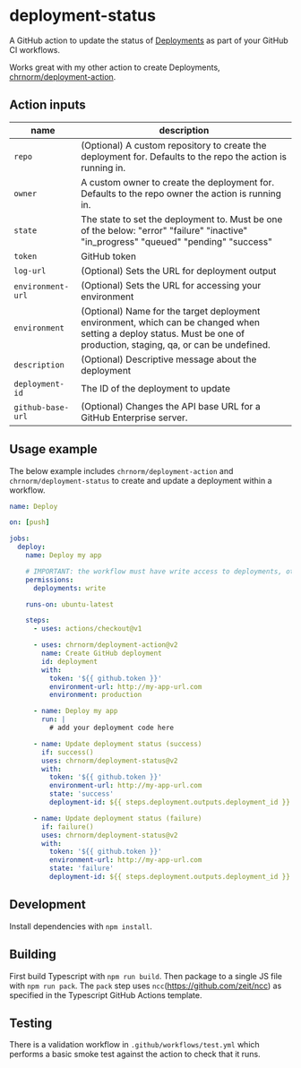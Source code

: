 # deployment-status

A GitHub action to update the status of [Deployments](https://developer.github.com/v3/repos/deployments/) as part of your GitHub CI workflows.

Works great with my other action to create Deployments, [chrnorm/deployment-action](https://github.com/chrnorm/deployment-action).

## Action inputs

| name              | description                                                                                                                                                            |
| ----------------- | ---------------------------------------------------------------------------------------------------------------------------------------------------------------------- |
| `repo`            | (Optional) A custom repository to create the deployment for. Defaults to the repo the action is running in.                                                            |
| `owner`           | A custom owner to create the deployment for. Defaults to the repo owner the action is running in.                                                                      |
| `state`           | The state to set the deployment to. Must be one of the below: "error" "failure" "inactive" "in_progress" "queued" "pending" "success"                                  |
| `token`           | GitHub token                                                                                                                                                           |
| `log-url`         | (Optional) Sets the URL for deployment output                                                                                                                          |
| `environment-url` | (Optional) Sets the URL for accessing your environment                                                                                                                 |
| `environment`     | (Optional) Name for the target deployment environment, which can be changed when setting a deploy status. Must be one of production, staging, qa, or can be undefined. |
| `description`     | (Optional) Descriptive message about the deployment                                                                                                                    |
| `deployment-id`   | The ID of the deployment to update                                                                                                                                     |
| `github-base-url` | (Optional) Changes the API base URL for a GitHub Enterprise server.                                                                                                    |

## Usage example

The below example includes `chrnorm/deployment-action` and `chrnorm/deployment-status` to create and update a deployment within a workflow.

```yaml
name: Deploy

on: [push]

jobs:
  deploy:
    name: Deploy my app

    # IMPORTANT: the workflow must have write access to deployments, otherwise the action will fail.
    permissions:
      deployments: write

    runs-on: ubuntu-latest

    steps:
      - uses: actions/checkout@v1

      - uses: chrnorm/deployment-action@v2
        name: Create GitHub deployment
        id: deployment
        with:
          token: '${{ github.token }}'
          environment-url: http://my-app-url.com
          environment: production

      - name: Deploy my app
        run: |
          # add your deployment code here

      - name: Update deployment status (success)
        if: success()
        uses: chrnorm/deployment-status@v2
        with:
          token: '${{ github.token }}'
          environment-url: http://my-app-url.com
          state: 'success'
          deployment-id: ${{ steps.deployment.outputs.deployment_id }}

      - name: Update deployment status (failure)
        if: failure()
        uses: chrnorm/deployment-status@v2
        with:
          token: '${{ github.token }}'
          environment-url: http://my-app-url.com
          state: 'failure'
          deployment-id: ${{ steps.deployment.outputs.deployment_id }}
```

## Development

Install dependencies with `npm install`.

## Building

First build Typescript with `npm run build`. Then package to a single JS file with `npm run pack`. The `pack` step uses `ncc`(https://github.com/zeit/ncc) as specified in the Typescript GitHub Actions template.

## Testing

There is a validation workflow in `.github/workflows/test.yml` which performs a basic smoke test against the action to check that it runs.
